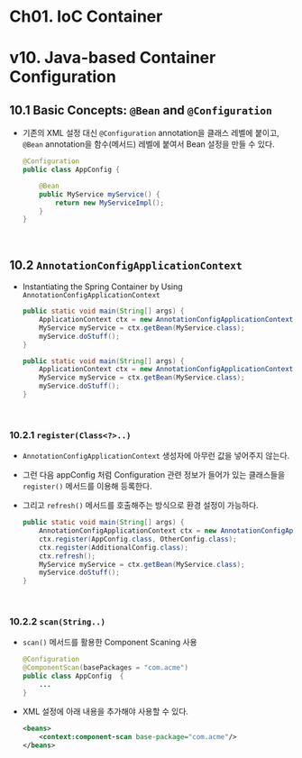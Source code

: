 # Ch01. IoC Container

# v10. Java-based Container Configuration

## 10.1 Basic Concepts: `@Bean` and `@Configuration`

- 기존의 XML 설정 대신 `@Configuration` annotation을 클래스 레벨에 붙이고, `@Bean` annotation을 함수(메서드) 레벨에 붙여서 Bean 설정을 만들 수 있다.

  ```java
  @Configuration
  public class AppConfig {
  
      @Bean
      public MyService myService() {
          return new MyServiceImpl();
      }
  }
  ```

<br>

## 10.2 `AnnotationConfigApplicationContext`

- Instantiating the Spring Container by Using `AnnotationConfigApplicationContext`

  ```java
  public static void main(String[] args) {
      ApplicationContext ctx = new AnnotationConfigApplicationContext(AppConfig.class);
      MyService myService = ctx.getBean(MyService.class);
      myService.doStuff();
  }
  ```

  ```java
  public static void main(String[] args) {
      ApplicationContext ctx = new AnnotationConfigApplicationContext(MyServiceImpl.class, Dependency1.class, Dependency2.class);
      MyService myService = ctx.getBean(MyService.class);
      myService.doStuff();
  }
  ```

<br>

### 10.2.1 `register(Class<?>..)`

- `AnnotationConfigApplicationContext` 생성자에 아무런 값을 넣어주지 않는다.

- 그런 다음 appConfig 처럼 Configuration 관련 정보가 들어가 있는 클래스들을 `register()` 메서드를 이용해 등록한다.

- 그리고 `refresh()` 메서드를 호출해주는 방식으로 환경 설정이 가능하다.

  ```java
  public static void main(String[] args) {
      AnnotationConfigApplicationContext ctx = new AnnotationConfigApplicationContext();
      ctx.register(AppConfig.class, OtherConfig.class);
      ctx.register(AdditionalConfig.class);
      ctx.refresh();
      MyService myService = ctx.getBean(MyService.class);
      myService.doStuff();
  }
  ```

<br>

### 10.2.2 `scan(String..)`

- `scan()` 메서드를 활용한 Component Scaning 사용

  ```java
  @Configuration
  @ComponentScan(basePackages = "com.acme") 
  public class AppConfig  {
      ...
  }
  ```

- XML 설정에 아래 내용을 추가해야 사용할 수 있다.

  ```xml
  <beans>
      <context:component-scan base-package="com.acme"/>
  </beans>
  ```

  

